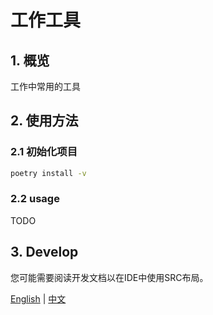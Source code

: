 # 工作工具

## 1. 概览

工作中常用的工具

## 2. 使用方法

### 2.1 初始化项目

```bash
poetry install -v
```

### 2.2 usage

TODO

## 3. Develop

您可能需要阅读开发文档以在IDE中使用SRC布局。

[English](README.md) | [中文](README-cn.md)